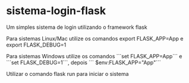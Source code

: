 # sistema-login-flask
Um simples sistema de login utilizando o framework flask

<p>Para sistemas Linux/Mac utilize os comandos export FLASK_APP=App e export FLASK_DEBUG=1</p>
<p>Para sistemas Windows utilize os comandos ```set FLASK_APP=App``` e ```set FLASK_DEBUG=1```, depois ``` $env:FLASK_APP="App"```</p>
<p>Utilizar o comando flask run para iniciar o sistema</p>